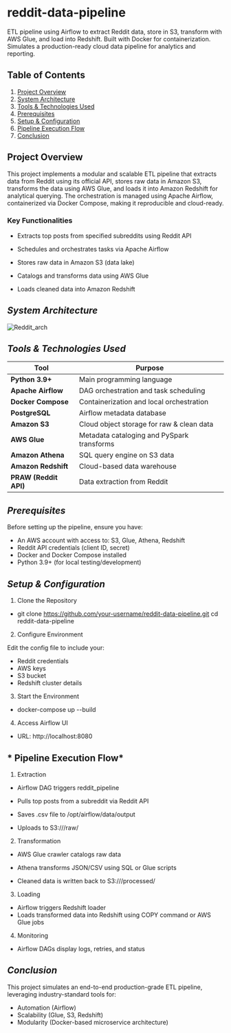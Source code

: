 # reddit-data-pipeline
ETL pipeline using Airflow to extract Reddit data, store in S3, transform with AWS Glue, and load into Redshift. Built with Docker for containerization. Simulates a production-ready cloud data pipeline for analytics and reporting.

## **Table of Contents**

1. [Project Overview](#project-overview)  
2. [System Architecture](#system-architecture)  
3. [Tools & Technologies Used](#tools--technologies-used)  
4. [Prerequisites](#prerequisites)  
5. [Setup & Configuration](#setup--configuration)  
6. [Pipeline Execution Flow](#pipeline-execution-flow)  
7. [Conclusion](#conclusion)

## **Project Overview**
This project implements a modular and scalable ETL pipeline that extracts data from Reddit using its official API, stores raw data in Amazon S3, transforms the data using AWS Glue, and loads it into Amazon Redshift for analytical querying. The orchestration is managed using Apache Airflow, containerized via Docker Compose, making it reproducible and cloud-ready.

### Key Functionalities

- Extracts top posts from specified subreddits using Reddit API

- Schedules and orchestrates tasks via Apache Airflow

- Stores raw data in Amazon S3 (data lake)

- Catalogs and transforms data using AWS Glue

- Loads cleaned data into Amazon Redshift

## *System Architecture*

![Reddit_arch](https://github.com/user-attachments/assets/2d9a6782-4516-4bcb-a7b2-b5b298e17902)

## *Tools & Technologies Used*

| Tool                  | Purpose                                    |
| --------------------- | ------------------------------------------ |
| **Python 3.9+**       | Main programming language                  |
| **Apache Airflow**    | DAG orchestration and task scheduling      |
| **Docker Compose**    | Containerization and local orchestration   |
| **PostgreSQL**        | Airflow metadata database                  |
| **Amazon S3**         | Cloud object storage for raw & clean data  |
| **AWS Glue**          | Metadata cataloging and PySpark transforms |
| **Amazon Athena**     | SQL query engine on S3 data                |
| **Amazon Redshift**   | Cloud-based data warehouse                 |
| **PRAW (Reddit API)** | Data extraction from Reddit                |

## *Prerequisites*

Before setting up the pipeline, ensure you have:

- An AWS account with access to:
  S3, Glue, Athena, Redshift
- Reddit API credentials (client ID, secret)
- Docker and Docker Compose installed
- Python 3.9+ (for local testing/development)

## *Setup & Configuration*

1. Clone the Repository

- git clone https://github.com/your-username/reddit-data-pipeline.git
cd reddit-data-pipeline

2. Configure Environment

Edit the config file to include your:

- Reddit credentials
- AWS keys
- S3 bucket
- Redshift cluster details

3. Start the Environment

- docker-compose up --build

4. Access Airflow UI

- URL: http://localhost:8080

## * Pipeline Execution Flow*
 1. Extraction
- Airflow DAG triggers reddit_pipeline

- Pulls top posts from a subreddit via Reddit API

- Saves .csv file to /opt/airflow/data/output

- Uploads to S3://<bucket>/raw/

 2. Transformation
- AWS Glue crawler catalogs raw data

- Athena transforms JSON/CSV using SQL or Glue scripts

- Cleaned data is written back to S3://<bucket>/processed/

 3. Loading
- Airflow triggers Redshift loader
- Loads transformed data into Redshift using COPY command or AWS Glue jobs

4.  Monitoring
- Airflow DAGs display logs, retries, and status

## *Conclusion* 
This project simulates an end-to-end production-grade ETL pipeline, leveraging industry-standard tools for:

- Automation (Airflow)
- Scalability (Glue, S3, Redshift)
- Modularity (Docker-based microservice architecture)




